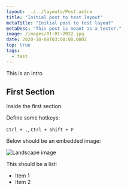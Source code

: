 ```yaml
---
layout: ../../layouts/Post.astro
title: "Initial post to test layout"
metaTitle: "Initial post to test layout"
metaDesc: "This post is meant as a tester."
image: /images/01-01-2022.jpg
date: 2020-10-08T03:00:00.000Z
top: true
tags:
  - test
---
```


This is an intro

## First Section

Inside the first section.

Define some hotkeys:

`Ctrl + .`, `Ctrl + Shift + F`

Below should be an embedded image:

![Landscape image](https://1.bp.blogspot.com/-YK_9wUCPEN0/WeZBLDOtd0I/AAAAAAAAIJs/KBzsMy2yt240stJ_J84cCK1MK0LzIDzeQCLcBGAs/s1600/Mandalas-tibetanos-para-pintar-8-1024x1024.jpg)

This should be a list:

- Item 1
- Item 2
